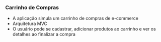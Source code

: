 ### Carrinho de Compras
- A aplicação simula um carrinho de compras de e-commerce
- Arquitetura MVC
- O usuário pode se cadastrar, adicionar produtos ao carrinho e ver os detalhes ao finalizar a compra
